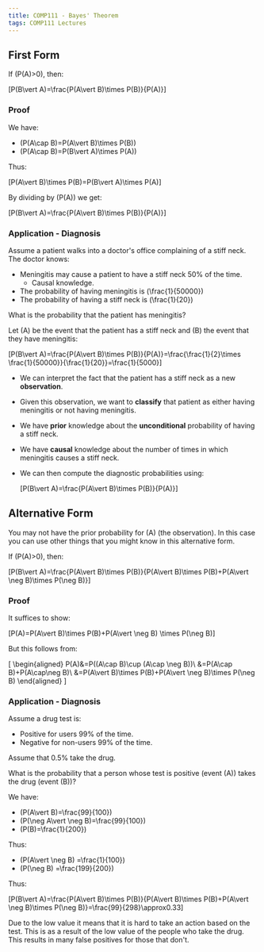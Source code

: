 ```yaml
---
title: COMP111 - Bayes' Theorem
tags: COMP111 Lectures
---
```

## First Form
If \(P(A)>0\), then:

\[P(B\vert A)=\frac{P(A\vert B)\times P(B)}{P(A)}\]

### Proof
We have:

* \(P(A\cap B)=P(A\vert B)\times P(B)\)
* \(P(A\cap B)=P(B\vert A)\times P(A)\)

Thus:

\[P(A\vert B)\times P(B)=P(B\vert A)\times P(A)\]

By dividing by \(P(A)\) we get:

\[P(B\vert A)=\frac{P(A\vert B)\times P(B)}{P(A)}\]

### Application - Diagnosis
Assume a patient walks into a doctor's office complaining of a stiff neck. The doctor knows:

* Meningitis may cause a patient to have a stiff neck 50% of the time.
	* Causal knowledge.
* The probability of having meningitis is \(\frac{1}{50000}\)
* The probability of having a stiff neck is \(\frac{1}{20}\)

What is the probability that the patient has meningitis?

Let \(A\) be the event that the patient has a stiff neck and \(B\) the event that they have meningitis:

\[P(B\vert A)=\frac{P(A\vert B)\times P(B)}{P(A)}=\frac{\frac{1}{2}\times \frac{1}{50000}}{\frac{1}{20}}=\frac{1}{5000}\]

* We can interpret the fact that the patient has a stiff neck as a new **observation**.
* Given this observation, we want to **classify** that patient as either having meningitis or not having meningitis.
* We have **prior** knowledge about the **unconditional** probability of having a stiff neck.
* We have **causal** knowledge about the number of times in which meningitis causes a stiff neck.
* We can then compute the diagnostic probabilities using: 

	\[P(B\vert A)=\frac{P(A\vert B)\times P(B)}{P(A)}\]
	
## Alternative Form
You may not have the prior probability for \(A\) (the observation). In this case you can use other things that you might know in this alternative form.

If \(P(A)>0\), then:

\[P(B\vert A)=\frac{P(A\vert B)\times P(B)}{P(A\vert B)\times P(B)+P(A\vert \neg B)\times P(\neg B)}\]

### Proof
It suffices to show:

\[P(A)=P(A\vert B)\times P(B)+P(A\vert \neg B) \times P(\neg B)\]

But this follows from:

\[
\begin{aligned}
P(A)&=P((A\cap B)\cup (A\cap \neg B))\\
&=P(A\cap B)+P(A\cap\neg B)\\
&=P(A\vert B)\times P(B)+P(A\vert \neg B)\times P(\neg B)
\end{aligned}
\]

### Application - Diagnosis
Assume a drug test is:

* Positive for users 99% of the time.
* Negative for non-users 99% of the time.

Assume that 0.5% take the drug.

What is the probability that a person whose test is positive (event \(A\)) takes the drug (event \(B\))?

We have:

* \(P(A\vert B)=\frac{99}{100}\)
* \(P(\neg A\vert \neg B)=\frac{99}{100}\)
* \(P(B)=\frac{1}{200}\)

Thus:

* \(P(A\vert \neg B) =\frac{1}{100}\)
* \(P(\neg B) =\frac{199}{200}\)

Thus:

\[P(B\vert A)=\frac{P(A\vert B)\times P(B)}{P(A\vert B)\times P(B)+P(A\vert \neg B)\times P(\neg B)}=\frac{99}{298}\approx0.33\]

Due to the low value it means that it is hard to take an action based on the test. This is as a result of the low value of the people who take the drug. This results in many false positives for those that don't.
